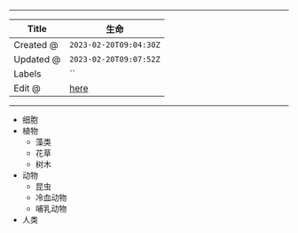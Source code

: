 -----

| Title     | 生命                                                  |
| --------- | --------------------------------------------------- |
| Created @ | `2023-02-20T09:04:30Z`                              |
| Updated @ | `2023-02-20T09:07:52Z`                              |
| Labels    | \`\`                                                |
| Edit @    | [here](https://github.com/junxnone/wiki/issues/130) |

-----

  - 细胞
  - 植物
      - 藻类
      - 花草
      - 树木
  - 动物
      - 昆虫
      - 冷血动物
      - 哺乳动物
  - 人类
